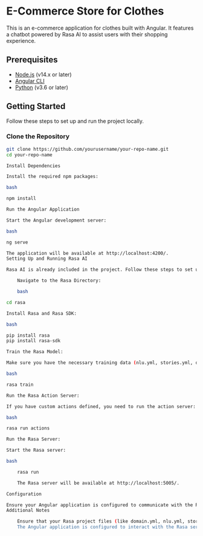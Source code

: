 # E-Commerce Store for Clothes

This is an e-commerce application for clothes built with Angular. It features a chatbot powered by Rasa AI to assist users with their shopping experience.

## Prerequisites

- [Node.js](https://nodejs.org/) (v14.x or later)
- [Angular CLI](https://angular.io/cli)
- [Python](https://www.python.org/) (v3.6 or later)

## Getting Started

Follow these steps to set up and run the project locally.

### Clone the Repository

```bash
git clone https://github.com/yourusername/your-repo-name.git
cd your-repo-name

Install Dependencies

Install the required npm packages:

bash

npm install

Run the Angular Application

Start the Angular development server:

bash

ng serve

The application will be available at http://localhost:4200/.
Setting Up and Running Rasa AI

Rasa AI is already included in the project. Follow these steps to set up and run Rasa AI:

    Navigate to the Rasa Directory:

    bash

cd rasa

Install Rasa and Rasa SDK:

bash

pip install rasa
pip install rasa-sdk

Train the Rasa Model:

Make sure you have the necessary training data (nlu.yml, stories.yml, domain.yml, etc.) in the rasa directory.

bash

rasa train

Run the Rasa Action Server:

If you have custom actions defined, you need to run the action server:

bash

rasa run actions

Run the Rasa Server:

Start the Rasa server:

bash

    rasa run

    The Rasa server will be available at http://localhost:5005/.

Configuration

Ensure your Angular application is configured to communicate with the Rasa server. This typically involves setting the correct URL for the Rasa webhook in your Angular service that handles chatbot interactions.
Additional Notes

    Ensure that your Rasa project files (like domain.yml, nlu.yml, stories.yml, etc.) are correctly set up and located in the rasa/ directory or the appropriate directory you've structured for your project.
    The Angular application is configured to interact with the Rasa server for chatbot functionalities. Ensure the correct endpoint URLs are set in your Angular services.
